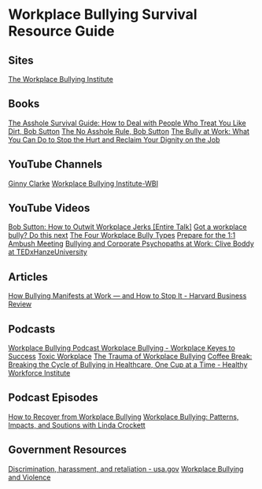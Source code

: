 # Workplace Bullying Survival Resource Guide

## Sites

[The Workplace Bullying Institute](https://workplacebullying.org/)


## Books

[The Asshole Survival Guide: How to Deal with People Who Treat You Like Dirt, Bob Sutton](https://www.amazon.com/Asshole-Survival-Guide-People-Treat/dp/1328695913)
[The No Asshole Rule, Bob Sutton](https://www.google.com/search?q=Bob+Sutton+the+no+asshole+rule&sca_esv=f10c793940d61d3a&sxsrf=ADLYWIJYpjyLuMS2Y8euh1kA0sGh9jmJiw%3A1723050729327&ei=6aqzZoLKE6ubwbkPhpfm6Qo&ved=0ahUKEwjC4pqVsOOHAxWrTTABHYaLOa0Q4dUDCBE&uact=5&oq=Bob+Sutton+the+no+asshole+rule&gs_lp=Egxnd3Mtd2l6LXNlcnAiHkJvYiBTdXR0b24gdGhlIG5vIGFzc2hvbGUgcnVsZUjFNVD5AViQNHACeACQAQCYAakBoAHPEaoBBDE2Lje4AQPIAQD4AQGYAgqgAsAHwgIEECMYJ8ICBhAAGBYYHsICCBAAGIAEGKIEwgIFEAAYgATCAgsQABiABBiRAhiKBcICChAuGIAEGBQYhwLCAgUQLhiABMICFBAuGIAEGJcFGNwEGN4EGOAE2AEBmAMAiAYBugYGCAEQARgUkgcDNi40oAfURg&sclient=gws-wiz-serp)
[The Bully at Work: What You Can Do to Stop the Hurt and Reclaim Your Dignity on the Job](https://www.amazon.com/Bully-Work-What-Reclaim-Dignity/dp/1402224265)


## YouTube Channels

[Ginny Clarke](https://www.youtube.com/@5-DLeadership)
[Workplace Bullying Institute-WBI](https://www.youtube.com/@WBI)



## YouTube Videos

[Bob Sutton: How to Outwit Workplace Jerks [Entire Talk]](https://www.youtube.com/watch?v=wFTkQmPw2Gk)
[Got a workplace bully? Do this next](https://www.youtube.com/watch?v=a5J3ozN8J74)
[The Four Workplace Bully Types](https://www.youtube.com/watch?v=tvPqSn-W7QY)
[Prepare for the 1:1 Ambush Meeting](https://www.youtube.com/watch?v=OLdkCEnJrX8)
[Bullying and Corporate Psychopaths at Work: Clive Boddy at TEDxHanzeUniversity](https://www.youtube.com/watch?v=tlB1pFwGhA4)


## Articles

[How Bullying Manifests at Work — and How to Stop It - Harvard Business Review](https://hbr.org/2022/11/how-bullying-manifests-at-work-and-how-to-stop-it)



## Podcasts

[Workplace Bullying Podcast ](https://open.spotify.com/show/7qVYigqDnroPFUAaIh39mx)
[Workplace Bullying - Workplace Keyes to Success](https://open.spotify.com/show/1thZOrhyvq8vndim0dhuXZ)
[Toxic Workplace](https://open.spotify.com/show/4ATUWMjJM6aunz2XaPsKao)
[The Trauma of Workplace Bullying](https://open.spotify.com/show/7vP1hPrlpOhcxVLQiuJHEp)
[Coffee Break: Breaking the Cycle of Bullying in Healthcare, One Cup at a Time - Healthy Workforce Institute](https://open.spotify.com/show/7zRxn9IPcgzFRISpdAVaa7)


## Podcast Episodes

[How to Recover from Workplace Bullying](https://open.spotify.com/episode/6Q0M0QNnaiQwJfBAMm1gEM)
[Workplace Bullying: Patterns, Impacts, and Soutions with Linda Crockett](https://open.spotify.com/episode/6531x0CgJuTSpI0jzK0Wbo?si=AScwm58BRhKjRN-pvgMYWw)


## Government Resources

[Discrimination, harassment, and retaliation - usa.gov](https://www.usa.gov/job-discrimination-harassment)
[Workplace Bullying and Violence](https://lni.wa.gov/safety-health/safety-research/ongoing-projects/workplace-bullying)